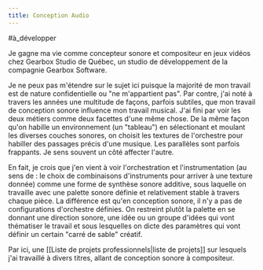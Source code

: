 ```yaml
---
title: Conception Audio
---
```


#à_développer 

Je gagne ma vie comme concepteur sonore et compositeur en jeux vidéos chez Gearbox Studio de Québec, un studio de développement de la compagnie Gearbox Software.

Je ne peux pas m'étendre sur le sujet ici puisque la majorité de mon travail est de nature confidentielle ou "ne m'appartient pas". Par contre, j'ai noté à travers les années une multitude de façons, parfois subtiles, que mon travail de conception sonore influence mon travail musical. J'ai fini par voir les deux métiers comme deux facettes d'une même chose. De la même façon qu'on habille un environnement (un "tableau") en sélectionant et moulant les diverses couches sonores, on choisit les textures de l'orchestre pour habiller des passages précis d'une musique. Les parallèles sont parfois frappants. Je sens souvent un côté affecter l'autre.

En fait, je crois que j'en vient à voir l'orchestration et l'instrumentation (au sens de : le choix de combinaisons d'instruments pour arriver à une texture donnée) comme une forme de synthèse sonore additive, sous laquelle on travaille avec une palette sonore définie et relativement stable à travers chaque pièce. La différence est qu'en conception sonore, il n'y a pas de configurations d'orchestre définies. On restreint plutôt la palette en se donnant une direction sonore, une idée ou un groupe d'idées qui vont thématiser le travail et sous lesquelles on dicte des paramètres qui vont définir un certain "carré de sable" créatif.

Par ici, une [[Liste de projets professionnels|liste de projets]] sur lesquels j'ai travaillé à divers titres, allant de conception sonore à compositeur.